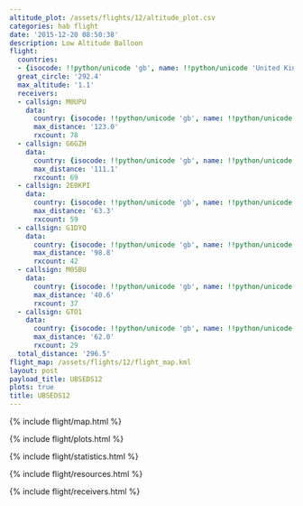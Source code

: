 ```yaml
---
altitude_plot: /assets/flights/12/altitude_plot.csv
categories: hab flight
date: '2015-12-20 08:50:38'
description: Low Altitude Balloon
flight:
  countries:
  - {isocode: !!python/unicode 'gb', name: !!python/unicode 'United Kingdom'}
  great_circle: '292.4'
  max_altitude: '1.1'
  receivers:
  - callsign: M0UPU
    data:
      country: {isocode: !!python/unicode 'gb', name: !!python/unicode 'United Kingdom'}
      max_distance: '123.0'
      rxcount: 78
  - callsign: G6GZH
    data:
      country: {isocode: !!python/unicode 'gb', name: !!python/unicode 'United Kingdom'}
      max_distance: '111.1'
      rxcount: 69
  - callsign: 2E0KPI
    data:
      country: {isocode: !!python/unicode 'gb', name: !!python/unicode 'United Kingdom'}
      max_distance: '63.3'
      rxcount: 59
  - callsign: G1DYQ
    data:
      country: {isocode: !!python/unicode 'gb', name: !!python/unicode 'United Kingdom'}
      max_distance: '98.8'
      rxcount: 42
  - callsign: M0SBU
    data:
      country: {isocode: !!python/unicode 'gb', name: !!python/unicode 'United Kingdom'}
      max_distance: '40.6'
      rxcount: 37
  - callsign: GTO1
    data:
      country: {isocode: !!python/unicode 'gb', name: !!python/unicode 'United Kingdom'}
      max_distance: '62.0'
      rxcount: 29
  total_distance: '296.5'
flight_map: /assets/flights/12/flight_map.kml
layout: post
payload_title: UBSEDS12
plots: true
title: UBSEDS12
---
```


<!--more-->

{% include flight/map.html %}

{% include flight/plots.html %}

{% include flight/statistics.html %}

{% include flight/resources.html %}

{% include flight/receivers.html %}

